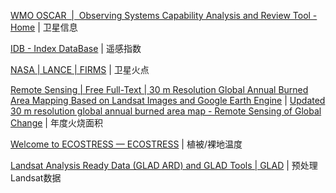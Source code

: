 
[WMO OSCAR  |  Observing Systems Capability Analysis and Review Tool - Home](https://space.oscar.wmo.int/) | 卫星信息

 [IDB - Index DataBase](https://www.indexdatabase.de/) | 遥感指数

[NASA | LANCE | FIRMS](https://firms.modaps.eosdis.nasa.gov/map/) | 卫星火点

[Remote Sensing | Free Full-Text | 30 m Resolution Global Annual Burned Area Mapping Based on Landsat Images and Google Earth Engine](https://www.mdpi.com/2072-4292/11/5/489) | [Updated 30 m resolution global annual burned area map - Remote Sensing of Global Change](https://vapd.gitlab.io/post/gabam/) | 年度火烧面积

[Welcome to ECOSTRESS — ECOSTRESS](https://ecostress.jpl.nasa.gov/) | 植被/裸地温度

[Landsat Analysis Ready Data (GLAD ARD) and GLAD Tools | GLAD](https://glad.umd.edu/ard/home) | 预处理Landsat数据